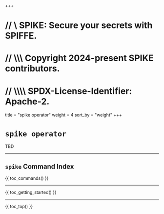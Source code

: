 +++
# //    \\ SPIKE: Secure your secrets with SPIFFE.
# //  \\\\\ Copyright 2024-present SPIKE contributors.
# // \\\\\\\ SPDX-License-Identifier: Apache-2.

title = "spike operator"
weight = 4
sort_by = "weight"
+++

# `spike operator`

TBD

----

## `spike` Command Index

{{ toc_commands() }}

----

{{ toc_getting_started() }}

----

{{ toc_top() }}
